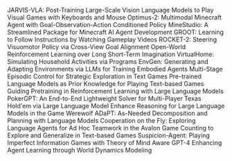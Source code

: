 JARVIS-VLA: Post-Training Large-Scale Vision Language Models to Play Visual Games with Keyboards and Mouse
Optimus-2: Multimodal Minecraft Agent with Goal-Observation-Action Conditioned Policy
MineStudio: A Streamlined Package for Minecraft AI Agent Development
GROOT: Learning to Follow Instructions by Watching Gameplay Videos
ROCKET-2: Steering Visuomotor Policy via Cross-View Goal Alignment
Open-World Reinforcement Learning over Long Short-Term Imagination
VirtualHome: Simulating Household Activities via Programs
EnvGen: Generating and Adapting Environments via LLMs for Training Embodied Agents
Multi-Stage Episodic Control for Strategic Exploration in Text Games
Pre-trained Language Models as Prior Knowledge for Playing Text-based Games
Guiding Pretraining in Reinforcement Learning with Large Language Models
PokerGPT: An End-to-End Lightweight Solver for Multi-Player Texas Hold'em via Large Language Model
Enhance Reasoning for Large Language Models in the Game Werewolf
ADaPT: As-Needed Decomposition and Planning with Language Models
Cooperation on the Fly: Exploring Language Agents for Ad Hoc Teamwork in the Avalon Game
Counting to Explore and Generalize in Text-based Games
Suspicion-Agent: Playing Imperfect Information Games with Theory of Mind Aware GPT-4
Enhancing Agent Learning through World Dynamics Modeling